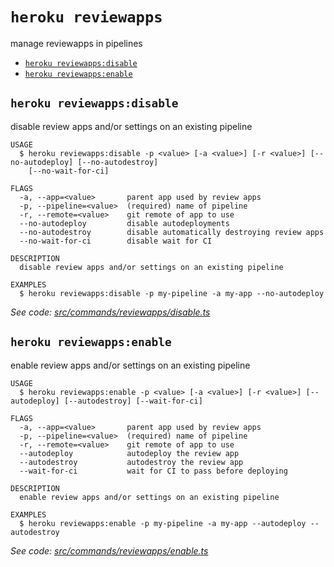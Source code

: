 `heroku reviewapps`
===================

manage reviewapps in pipelines

* [`heroku reviewapps:disable`](#heroku-reviewappsdisable)
* [`heroku reviewapps:enable`](#heroku-reviewappsenable)

## `heroku reviewapps:disable`

disable review apps and/or settings on an existing pipeline

```
USAGE
  $ heroku reviewapps:disable -p <value> [-a <value>] [-r <value>] [--no-autodeploy] [--no-autodestroy]
    [--no-wait-for-ci]

FLAGS
  -a, --app=<value>       parent app used by review apps
  -p, --pipeline=<value>  (required) name of pipeline
  -r, --remote=<value>    git remote of app to use
  --no-autodeploy         disable autodeployments
  --no-autodestroy        disable automatically destroying review apps
  --no-wait-for-ci        disable wait for CI

DESCRIPTION
  disable review apps and/or settings on an existing pipeline

EXAMPLES
  $ heroku reviewapps:disable -p my-pipeline -a my-app --no-autodeploy
```

_See code: [src/commands/reviewapps/disable.ts](https://github.com/heroku/cli/blob/v8.4.2/src/commands/reviewapps/disable.ts)_

## `heroku reviewapps:enable`

enable review apps and/or settings on an existing pipeline

```
USAGE
  $ heroku reviewapps:enable -p <value> [-a <value>] [-r <value>] [--autodeploy] [--autodestroy] [--wait-for-ci]

FLAGS
  -a, --app=<value>       parent app used by review apps
  -p, --pipeline=<value>  (required) name of pipeline
  -r, --remote=<value>    git remote of app to use
  --autodeploy            autodeploy the review app
  --autodestroy           autodestroy the review app
  --wait-for-ci           wait for CI to pass before deploying

DESCRIPTION
  enable review apps and/or settings on an existing pipeline

EXAMPLES
  $ heroku reviewapps:enable -p my-pipeline -a my-app --autodeploy --autodestroy
```

_See code: [src/commands/reviewapps/enable.ts](https://github.com/heroku/cli/blob/v8.4.2/src/commands/reviewapps/enable.ts)_

